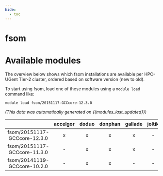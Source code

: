 ```yaml
---
hide:
  - toc
---
```


fsom
====

# Available modules


The overview below shows which fsom installations are available per HPC-UGent Tier-2 cluster, ordered based on software version (new to old).

To start using fsom, load one of these modules using a `module load` command like:

```shell
module load fsom/20151117-GCCcore-12.3.0
```

*(This data was automatically generated on {{modules_last_updated}})*  

| |accelgor|doduo|donphan|gallade|joltik|shinx|skitty|
| :---: | :---: | :---: | :---: | :---: | :---: | :---: | :---: |
|fsom/20151117-GCCcore-12.3.0|x|x|x|x|-|x|x|
|fsom/20151117-GCCcore-11.3.0|-|x|x|x|-|-|-|
|fsom/20141119-GCCcore-10.2.0|-|x|x|-|-|-|-|
